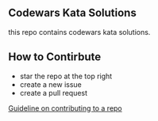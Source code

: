 ## Codewars Kata Solutions
this repo contains codewars kata solutions.

## How to Contirbute
- star the repo at the top right
- create a new issue
- create a pull request

[Guideline on contributing to a repo](https://www.dataschool.io/how-to-contribute-on-github/)
